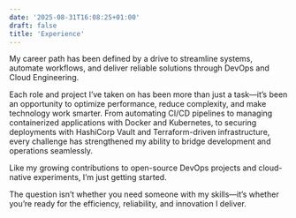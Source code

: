 ```yaml
---
date: '2025-08-31T16:08:25+01:00'
draft: false
title: 'Experience'
---
```

My career path has been defined by a drive to streamline systems, automate workflows, and deliver reliable solutions through DevOps and Cloud Engineering.

Each role and project I’ve taken on has been more than just a task—it’s been an opportunity to optimize performance, reduce complexity, and make technology work smarter. From automating CI/CD pipelines to managing containerized applications with Docker and Kubernetes, to securing deployments with HashiCorp Vault and Terraform-driven infrastructure, every challenge has strengthened my ability to bridge development and operations seamlessly.

Like my growing contributions to open-source DevOps projects and cloud-native experiments, I’m just getting started.

The question isn’t whether you need someone with my skills—it’s whether you’re ready for the efficiency, reliability, and innovation I deliver.